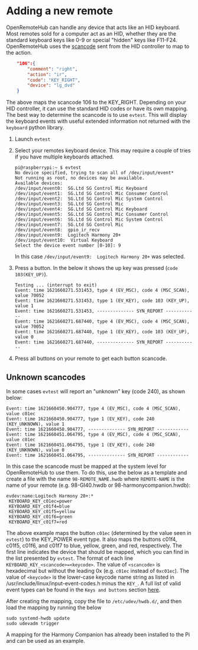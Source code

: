 # Adding a new remote

OpenRemoteHub can handle any device that acts like an HID keyboard.  Most remotes sold for a computer act as an HID, whether they are the standard keyboard keys like 0-9 or special "hidden" keys like F11-F24.  OpenRemoteHub uses the [scancode](https://en.wikipedia.org/wiki/scancode) sent from the HID controller to map to the action.

```json
    "106":{
        "comment": "right",
        "action": "ir",
        "code": "KEY_RIGHT",
        "device": "lg_dvd"
    }
```

The above maps the scancode 106 to the KEY_RIGHT.  Depending on your HID controller, it can use the standard HID codes or have its own mapping.  The best way to determine the scancode is to use `evtest`.  This will display the keyboard events with useful extended information not returned with the `keyboard` python library.

1. Launch `evtest`
1. Select your remotes keyboard device.  This may require a couple of tries if you have multiple keyboards attached.

    ```shell
    pi@raspberrypi:~ $ evtest
    No device specified, trying to scan all of /dev/input/event*
    Not running as root, no devices may be available.
    Available devices:
    /dev/input/event0:  SG.Ltd SG Control Mic Keyboard
    /dev/input/event1:  SG.Ltd SG Control Mic Consumer Control
    /dev/input/event2:  SG.Ltd SG Control Mic System Control
    /dev/input/event3:  SG.Ltd SG Control Mic
    /dev/input/event4:  SG.Ltd SG Control Mic Keyboard
    /dev/input/event5:  SG.Ltd SG Control Mic Consumer Control
    /dev/input/event6:  SG.Ltd SG Control Mic System Control
    /dev/input/event7:  SG.Ltd SG Control Mic
    /dev/input/event8:  gpio_ir_recv
    /dev/input/event9:  Logitech Harmony 20+
    /dev/input/event10:  Virtual Keyboard
    Select the device event number [0-10]: 9
    ```

    In this case `/dev/input/event9:  Logitech Harmony 20+` was selected.

1. Press a button.  In the below it shows the up key was pressed (`code 103(KEY_UP)`).

    ```shell
    Testing ... (interrupt to exit)
    Event: time 1621660271.531453, type 4 (EV_MSC), code 4 (MSC_SCAN), value 70052
    Event: time 1621660271.531453, type 1 (EV_KEY), code 103 (KEY_UP), value 1
    Event: time 1621660271.531453, -------------- SYN_REPORT ------------
    Event: time 1621660271.687440, type 4 (EV_MSC), code 4 (MSC_SCAN), value 70052
    Event: time 1621660271.687440, type 1 (EV_KEY), code 103 (KEY_UP), value 0
    Event: time 1621660271.687440, -------------- SYN_REPORT ------------
    ```

1. Press all buttons on your remote to get each button scancode.

## Unknown scancodes

In some cases `evtest` will report an "unknown" key (code 240), as shown below:

```shell
Event: time 1621660450.904777, type 4 (EV_MSC), code 4 (MSC_SCAN), value c01ec
Event: time 1621660450.904777, type 1 (EV_KEY), code 240 (KEY_UNKNOWN), value 1
Event: time 1621660450.904777, -------------- SYN_REPORT ------------
Event: time 1621660451.064795, type 4 (EV_MSC), code 4 (MSC_SCAN), value c01ec
Event: time 1621660451.064795, type 1 (EV_KEY), code 240 (KEY_UNKNOWN), value 0
Event: time 1621660451.064795, -------------- SYN_REPORT ------------
```

In this case the scancode must be mapped at the system level for OpenRemoteHub to use them.  To do this, use the below as a template and create a file with the name `98-REMOTE_NAME.hwdb` where `REMOTE-NAME` is the name of your remote (e.g. 98-GI40.hwdb or 98-harmonycompanion.hwdb):

```shell
evdev:name:Logitech Harmony 20+:*
 KEYBOARD_KEY_c01ec=power
 KEYBOARD_KEY_c01f4=blue
 KEYBOARD_KEY_c01f5=yellow
 KEYBOARD_KEY_c01f6=green
 KEYBOARD_KEY_c01f7=red
```

The above example maps the button `c01ec` (determined by the value seen in `evtest`) to the KEY_POWER event type.  It also maps the buttons c01f4, c01f5, c01f6, and c01f7 to blue, yellow, green, and red, respectively.  The first line indicates the device that should be mapped, which you can find in the list presented by `evtest`.  The format of each line `KEYBOARD_KEY_<scancode>=<keycode>`. The value of `<scancode>` is hexadecimal but without the leading 0x (e.g. `c01ec` instead of `0xc01ec`).  The value of `<keycode>` is the lower-case keycode name string as listed in /usr/include/linux/input-event-codes.h minus the `KEY_`.  A full list of valid event types can be found in the `Keys and buttons` section [here](https://github.com/torvalds/linux/blob/master/include/uapi/linux/input-event-codes.h).

After creating the mapping, copy the file to `/etc/udev/hwdb.d/`, and then load the mapping by running the below

```shell
sudo systemd-hwdb update
sudo udevadm trigger
```

A mapping for the Harmony Companion has already been installed to the Pi and can be used as an example.
